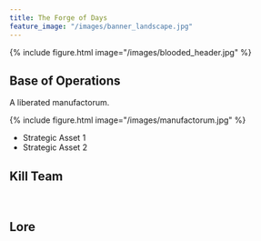 ```yaml
---
title: The Forge of Days
feature_image: "/images/banner_landscape.jpg"
---
```


{% include figure.html image="/images/blooded_header.jpg" %}

## Base of Operations

A liberated manufactorum.

{% include figure.html image="/images/manufactorum.jpg" %}

* Strategic Asset 1
* Strategic Asset 2

## Kill Team



<br>

## Lore
